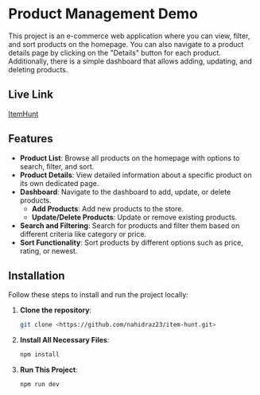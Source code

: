 # Product Management Demo

This project is an e-commerce web application where you can view, filter, and sort products on the homepage. You can also navigate to a product details page by clicking on the "Details" button for each product. Additionally, there is a simple dashboard that allows adding, updating, and deleting products.

## Live Link 

<a href="https://itemhunt.vercel.app/">ItemHunt</a>

## Features

- **Product List**: Browse all products on the homepage with options to search, filter, and sort.
- **Product Details**: View detailed information about a specific product on its own dedicated page.
- **Dashboard**: Navigate to the dashboard to add, update, or delete products.
  - **Add Products**: Add new products to the store.
  - **Update/Delete Products**: Update or remove existing products.
- **Search and Filtering**: Search for products and filter them based on different criteria like category or price.
- **Sort Functionality**: Sort products by different options such as price, rating, or newest.

## Installation

Follow these steps to install and run the project locally:

1. **Clone the repository**:
   ```bash
   git clone <https://github.com/nahidraz23/item-hunt.git>
   
2. **Install All Necessary Files**:
   ```bash
   npm install
   
3. **Run This Project**:
   ```bash
   npm run dev